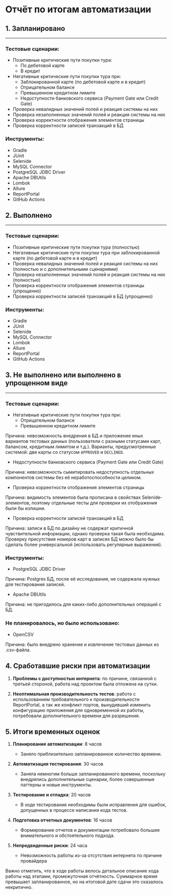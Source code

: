 # Отчёт по итогам автоматизации

## 1. Запланировано

---

### Тестовые сценарии:
- Позитивные критические пути покупки тура:
  - По дебетовой карте
  - В кредит
- Негативные критические пути покупки тура при:
  - Заблокированной карте (по дебетовой карте и в кредит)
  - Отрицательном балансе
  - Превышенном кредитном лимите
  - Недоступности банковского сервиса (Payment Gate или Credit Gate)
- Проверка невалидных значений полей и реакция системы на них
- Проверка незаполненных значений полей и реакция системы на них
- Проверка корректности отображения элементов страницы
- Проверка корректности записей транзакций в БД

### Инструменты:
- Gradle
- JUnit
- Selenide
- MySQL Connector
- PostgreSQL JDBC Driver
- Apache DBUtils
- Lombok
- Allure
- ReportPortal
- GitHub Actions

## 2. Выполнено

---

### Тестовые сценарии:
- Позитивные критические пути покупки тура (полностью)
- Негативные критические пути покупки тура при заблокированной карте (по дебетовой карте и в кредит)
- Проверка невалидных значений полей и реакция системы на них (полностью и с дополнительными сценариями)
- Проверка незаполненных значений полей и реакция системы на них (полностью)
- Проверка корректности отображения элементов страницы (упрощенно)
- Проверка корректности записей транзакций в БД (упрощенно)

### Инструменты:
- Gradle
- JUnit
- Selenide
- MySQL Connector
- Lombok
- Allure
- ReportPortal
- GitHub Actions

## 3. Не выполнено или выполнено в упрощенном виде

---

### Тестовые сценарии:

- Негативные критические пути покупки тура при:
  - Отрицательном балансе
  - Превышенном кредитном лимите

Причина: невозможность внедрения в БД и приложение иных вариантов тестовых данных (пользователи с разными статусами карт, балансом, кредитным лимитом и т.д.). Варианты, предусмотренные системой: две карты со статусом `APPROVED` и `DECLINED`.

  - Недоступности банковского сервиса (Payment Gate или Credit Gate)

Причина: невозможность сымитировать недоступность отдельных компонентов системы без её неработоспособности целиком.

- Проверка корректности отображения элементов страницы

Причина: видимость элементов была прописана в свойствах Selenide-элементов, поэтому отдельные тесты для проверки их отображения были бы излишни.

- Проверка корректности записей транзакций в БД

Причина: записи в БД по дизайну не содержат критичной чувствительной информации, однако проверка такая была необходима. Проверку присутствия номеров карт в записях БД можно было бы сделать более универсальной (использовать регулярные выражения).

### Инструменты:

- PostgreSQL JDBC Driver

Причина: Postgres БД, после её исследования, не содержала нужных для тестирования записей.

- Apache DBUtils

Причина: не пригодилось для каких-либо дополнительных операций с БД.

### Не планировалось, но было использовано:

- OpenCSV

Причина: было внедрено хранение и извлечение тестовых данных из .csv-файла.

## 4. Сработавшие риски при автоматизации

1. **Проблемы с доступностью интернета**: по причине, связанной с третьей стороной, работа над проектом была отложена на сутки.

2. **Неоптимальная производительность тестов**: работа с использованием требовательного к производительности ReportPortal, а так же конфликт портов, вынудивший изменить конфигурацию приложения для одновременной их работы, потребовали дополнительного времени для разрешения.

## 5. Итоги временных оценок

1. **Планирование автоматизации**: 8 часов
   - Заняло приблизительно запланированное количество времени.

2. **Автоматизация тестирования**: 30 часов
   - Заняла немногим больше запланированного времени, поскольку внедрялись дополнительные сценарии, более совершенные паттерны и новые инструменты. 

3. **Тестирование и отладка**: 20 часов
   - В ходе тестирования необходимы были исправления для ошибок, допущенных в процессе написания кода тестов.

4. **Подготовка отчетных документов**: 16 часов
   - Формирование отчетов и документации потребовало большее внимательного и обстоятельного подхода.

5. **Непредвиденные риски**: 24 часа
   - Невозможность работы из-за отсутствия интернета по причине провайдера

Важно отметить, что в ходе работы велось детальное описание хода работы над этапами, промежуточная отчётность. Суммарное время превышает запланированное, но на итоговой дате сдачи это сказалось некритично. 